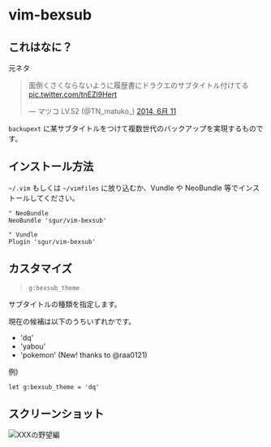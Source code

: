 vim-bexsub
==========

これはなに？
-----------

元ネタ

<blockquote class="twitter-tweet" lang="ja"><p>面倒くさくならないように履歴書にドラクエのサブタイトル付けてる <a href="http://t.co/tnEZl9Hert">pic.twitter.com/tnEZl9Hert</a></p>&mdash; マツコ LV.52 (@TN_matuko_) <a href="https://twitter.com/TN_matuko_/statuses/476577404500983810">2014, 6月 11</a></blockquote>
<script async src="//platform.twitter.com/widgets.js" charset="utf-8"></script>

`backupext` に某サブタイトルをつけて複数世代のバックアップを実現するものです。

インストール方法
----------------

`~/.vim` もしくは `~/vimfiles` に放り込むか、Vundle や NeoBundle 等でインストールしてください。

```vim
" NeoBundle
NeoBundle 'sgur/vim-bexsub'

" Vundle
Plugin 'sgur/vim-bexsub'
```

カスタマイズ
------------

> `g:bexsub_theme`

サブタイトルの種類を指定します。

現在の候補は以下のうちいずれかです。

 - 'dq'
 - 'yabou'
 - 'pokemon' (New! thanks to @raa0121)

例)

    let g:bexsub_theme = 'dq'

スクリーンショット
-----------------

![XXXの野望編](http://i.gyazo.com/fbaa5737dde99ddad4be23afb23836df.png)
